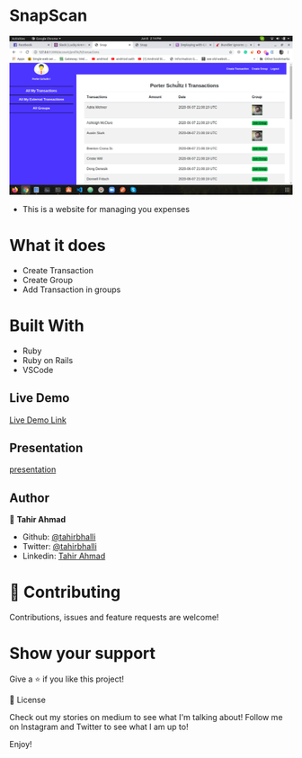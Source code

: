 # SnapScan
![screenshot](./screenshot.png)
- This is a website for managing you expenses   
# What it does
- Create Transaction
- Create Group
- Add Transaction in groups
# Built With
- Ruby
- Ruby on Rails
- VSCode


## Live Demo

[Live Demo Link](https://shrouded-dawn-33211.herokuapp.com/)

## Presentation

[presentation](https://www.loom.com/share/0f8c98c20e4945b695b456be0aef070f)

## Author

👤 **Tahir Ahmad**

- Github: [@tahirbhalli](https://github.com/Tahirbhalli)
- Twitter: [@tahirbhalli](https://twitter.com/tahirbhalli)
- Linkedin: [Tahir Ahmad](https://www.linkedin.com/in/tahir-ahmad-483035164/)

# 🤝 Contributing
Contributions, issues and feature requests are welcome!

# Show your support
Give a ⭐️ if you like this project!

📝 License

Check out my stories on medium to see what I'm talking about! Follow me on Instagram and Twitter to see what I am up to!

Enjoy!